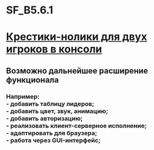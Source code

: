 # SF_B5.6.1
<H1><a href="https://github.com/nikd0003/SF_B5.6.1/">Крестики-нолики для двух игроков в консоли</a></H1>
<H2>Возможно дальнейшее расширение функционала
  <br>  <H3>Например:
  <br>- добавить таблицу лидеров;
  <br>- добавить цвет, звук, анимацию;
  <br>- добавить авторизацию;
  <br>- реализовать клиент-серверное исполнение;
  <br>- адаптировать для браузера;
  <br>- работа через GUI-интерфейс;
